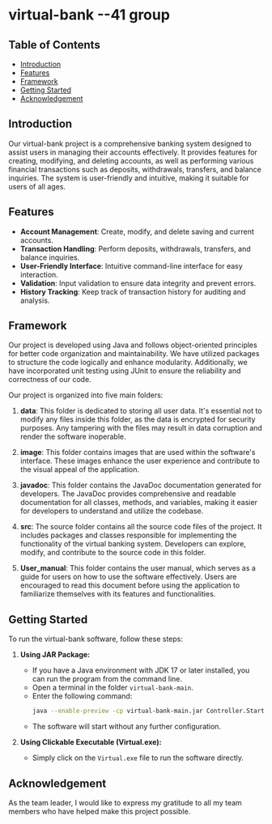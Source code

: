 # virtual-bank --41 group

## Table of Contents
- [Introduction](#Introduction)
- [Features](#features)
- [Framework](#framework)
- [Getting Started](#getting-started)
- [Acknowledgement](#acknowledgement)

## Introduction
Our virtual-bank project is a comprehensive banking system designed to assist users in managing their accounts effectively. It provides features for creating, modifying, and deleting accounts, as well as performing various financial transactions such as deposits, withdrawals, transfers, and balance inquiries. The system is user-friendly and intuitive, making it suitable for users of all ages.

## Features
- **Account Management**: Create, modify, and delete saving and current accounts.
- **Transaction Handling**: Perform deposits, withdrawals, transfers, and balance inquiries.
- **User-Friendly Interface**: Intuitive command-line interface for easy interaction.
- **Validation**: Input validation to ensure data integrity and prevent errors.
- **History Tracking**: Keep track of transaction history for auditing and analysis.

## Framework
Our project is developed using Java and follows 
object-oriented principles for better code organization and 
maintainability. We have utilized packages to structure the code logically 
and enhance modularity. Additionally, we have incorporated unit testing using 
JUnit to ensure the reliability and correctness of our code.

Our project is organized into five main folders:

1. **data**: This folder is dedicated to storing all user data. It's essential not to modify any files inside this folder, as the data is encrypted for security purposes. Any tampering with the files may result in data corruption and render the software inoperable.

2. **image**: This folder contains images that are used within the software's interface. These images enhance the user experience and contribute to the visual appeal of the application.

3. **javadoc**: This folder contains the JavaDoc documentation generated for developers. The JavaDoc provides comprehensive and readable documentation for all classes, methods, and variables, making it easier for developers to understand and utilize the codebase.

4. **src**: The source folder contains all the source code files of the project. It includes packages and classes responsible for implementing the functionality of the virtual banking system. Developers can explore, modify, and contribute to the source code in this folder.

5. **User_manual**: This folder contains the user manual, which serves as a guide for users on how to use the software effectively. Users are encouraged to read this document before using the application to familiarize themselves with its features and functionalities.

## Getting Started
To run the virtual-bank software, follow these steps:

1. **Using JAR Package:**
    - If you have a Java environment with JDK 17 or later installed, you can run the program from the command line.
    - Open a terminal in the folder `virtual-bank-main`.
    - Enter the following command:
        ```bash
        java --enable-preview -cp virtual-bank-main.jar Controller.Start
        ```
    - The software will start without any further configuration.

2. **Using Clickable Executable (Virtual.exe):**
    - Simply click on the `Virtual.exe` file to run the software directly.

## Acknowledgement
As the team leader, I would like to express my gratitude to all my team members who 
have helped make this project possible.
